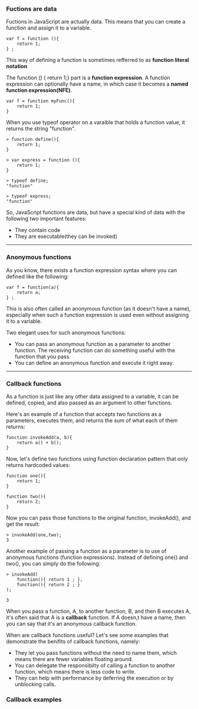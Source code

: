 ### Fuctions are data

Fuctions in JavaScript are actually data. This means that you can create a function and assign it to a variable.
```
var f = function (){
    return 1;
} ;
```
This way of defining a function is sometimes refferred to as **function literal notation**

The function () { return 1;}  part is a **function expression**. A function expression can optionally have a name, in which case it becomes a **named function expression(NFE)**.
```
var f = function myFunc(){
    return 1;
}
```

When you use typeof operator on a varaible that holds a function value, it returns the string "function".
```
> function define(){
    return 1;
}

> var express = function (){
    return 1;
}

> typeof define;
"function"

> typeof express;
"function"
```

So, JavaScript functions are data, but have a special kind of data with the following two important features:

+ They contain code
+ They are executable(they can be invoked)

---

### Anonymous functions
 
 As you know, there exists a function expression syntax where you can defined like the following:
 ```
 var f = function(a){
     return a;
 } ;
 ```
 This is also often called an anonymous function (as it doesn't have a name), especially when such a function expression is used even without assigning it to a variable.

 Two elegant uses for such anonymous functions:
 + You can pass an anonymous function as a parameter to another function. The receiving function can do something useful with the function that you pass.
 + You can define an anonymous function and execute it right away.

 ---

 ### Callback functions

 As a function is just like any other data assigned to a variable, it can be defined, copied, and also passed as an argument to other functions.

 Here's an example of a function that accepts two functions as a parameters, executes them, and returns the sum of what each of them returns:
 ```
 function invokeAdd(a, b){
     return a() + b();
 }
 ```

 Now, let's define two functions using function declaration pattern that only returns hardcoded values:
 ```
 function one(){
     return 1;
 }

 function two(){
     return 2;
 }
 ```

 Now you can pass those functions to the original function, invokeAdd(), and get the result:
 ```
 > invokeAdd(one,two);
 3
 ```

 Another example of passing a function as a parameter is to use of anonymous functions (function expressions). Instead of defining one() and two(), you can simply do the following:
 ```
 > invokeAdd(
     function(){ return 1 ; },
     function(){ return 2 ; }
 );

 3
 ```
 When you pass a function, A, to another function, B, and then B executes A, it's often said that A is a **callback** function. If A doesn,t have a name, then you can say that it's an anonymous callback function.

 When are callback functions useful? Let's see some examples that demonstrate the benifits of callback functions, namely:

 + They let you pass functions without the need to name them, which means there are fewer variables floating around.
 + You can delegate the responsibilty of calling a function to another function, which means there is less code to write.
 + They can help with performance by deferring the execution or by unblocking calls.


 ### Callback examples

 